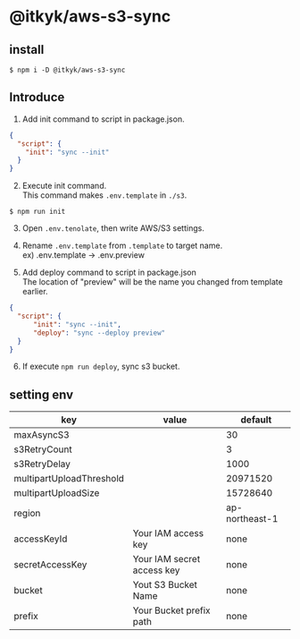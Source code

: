 # @itkyk/aws-s3-sync


## install
```shell
$ npm i -D @itkyk/aws-s3-sync
```

## Introduce
1. Add init command to script in package.json.

```json
{
  "script": {
    "init": "sync --init"
  }
}
```

2. Execute init command.<br/>This command makes `.env.template` in `./s3`.
```shell
$ npm run init
```

3. Open `.env.tenolate`, then write AWS/S3 settings.

4. Rename `.env.template` from `.template` to target name.<br/> ex) .env.template → .env.preview
5. Add deploy command to script in package.json<br/>The location of "preview" will be the name you changed from template earlier.
```json
{
  "script": {
      "init": "sync --init",
      "deploy": "sync --deploy preview"
  }
}
```
6. If execute `npm run deploy`, sync s3 bucket.


## setting env
| key | value | default |
|------|---------|-----------|
| maxAsyncS3 | | 30 |
| s3RetryCount | | 3 |
| s3RetryDelay | | 1000 |
| multipartUploadThreshold | | 20971520 |
| multipartUploadSize | | 15728640 |
| region | | ap-northeast-1 |
| accessKeyId | Your IAM access key | none |
| secretAccessKey | Your IAM secret access key | none |
| bucket | Yout S3 Bucket Name | none |
| prefix | Your Bucket prefix path | none |
